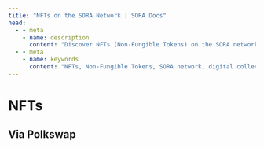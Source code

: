 ```yaml
---
title: "NFTs on the SORA Network | SORA Docs"
head:
  - - meta
    - name: description
      content: "Discover NFTs (Non-Fungible Tokens) on the SORA network and explore the exciting world of digital collectibles, art, and unique assets. Learn about the features and functionalities of SORA's NFT ecosystem, including minting, trading, and showcasing NFTs, and participate in the growing NFT community within the SORA network."
  - - meta
    - name: keywords
      content: "NFTs, Non-Fungible Tokens, SORA network, digital collectibles, art, unique assets, minting, trading, showcasing, NFT ecosystem, NFT community"
---
```


# NFTs

<!-- @include: /snippets/nft-theory.md -->

## Via Polkswap

<!-- @include: /snippets/nft-polkaswap.md -->
